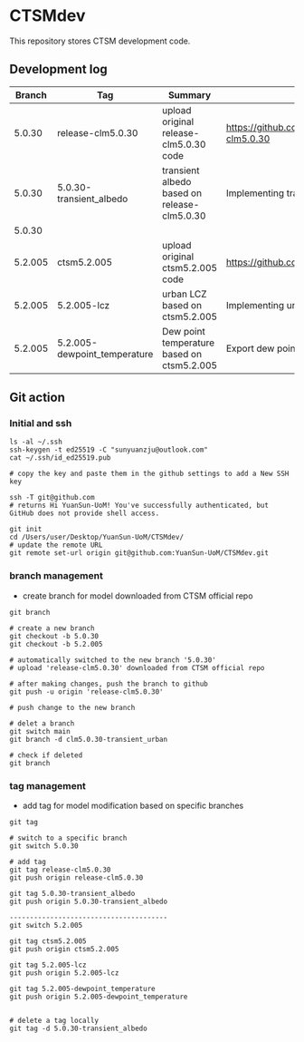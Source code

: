 # CTSMdev

This repository stores CTSM development code. 

## Development log

| Branch  | Tag                          | Summary                                     | Description                                           |
| ------- | ---------------------------- | ------------------------------------------- | ----------------------------------------------------- |
| 5.0.30  | release-clm5.0.30            | upload original release-clm5.0.30 code      | https://github.com/ESCOMP/CTSM/tree/release-clm5.0.30 |
| 5.0.30  | 5.0.30-transient_albedo      | transient albedo based on release-clm5.0.30 | Implementing transient urban albedo                   |
| 5.0.30  |                              |                                             |                                                       |
| 5.2.005 | ctsm5.2.005                  | upload original ctsm5.2.005 code            | https://github.com/ESCOMP/CTSM/tree/ctsm5.2.005       |
| 5.2.005 | 5.2.005-lcz                  | urban LCZ based on ctsm5.2.005              | Implementing urban LCZ                                |
| 5.2.005 | 5.2.005-dewpoint_temperature | Dew point temperature based on ctsm5.2.005  | Export dew point temperature                          |



## Git action

### Initial and ssh

```
ls -al ~/.ssh
ssh-keygen -t ed25519 -C "sunyuanzju@outlook.com"
cat ~/.ssh/id_ed25519.pub

# copy the key and paste them in the github settings to add a New SSH key

ssh -T git@github.com
# returns Hi YuanSun-UoM! You've successfully authenticated, but GitHub does not provide shell access.

git init
cd /Users/user/Desktop/YuanSun-UoM/CTSMdev/
# update the remote URL
git remote set-url origin git@github.com:YuanSun-UoM/CTSMdev.git
```

### branch management

- create branch for model downloaded from CTSM official repo

```
git branch
```



```
# create a new branch 
git checkout -b 5.0.30
git checkout -b 5.2.005

# automatically switched to the new branch '5.0.30'
# upload 'release-clm5.0.30' downloaded from CTSM official repo

# after making changes, push the branch to github
git push -u origin 'release-clm5.0.30'

# push change to the new branch

# delet a branch
git switch main
git branch -d clm5.0.30-transient_urban

# check if deleted
git branch
```

### tag management

- add tag for model modification based on specific branches

```
git tag
```



```
# switch to a specific branch 
git switch 5.0.30

# add tag
git tag release-clm5.0.30
git push origin release-clm5.0.30

git tag 5.0.30-transient_albedo
git push origin 5.0.30-transient_albedo

---------------------------------------
git switch 5.2.005

git tag ctsm5.2.005
git push origin ctsm5.2.005

git tag 5.2.005-lcz
git push origin 5.2.005-lcz

git tag 5.2.005-dewpoint_temperature
git push origin 5.2.005-dewpoint_temperature


# delete a tag locally
git tag -d 5.0.30-transient_albedo
```



